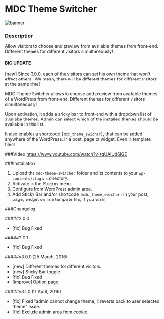 # MDC Theme Switcher
![banner](http://easycaptures.com/fs/uploaded/1037/2050894707.png)
### Description

Allow visitors to choose and preview from available themes from front-end. Different themes for different visitors simultaneously!

#### BIG UPDATE
[new] Since 3.0.0, each of the visitors can set his own theme that won't effect others'! We mean, there will be different themes for different visitors at the same time!

MDC Theme Switcher allows to choose and preview from available themes of a WordPress from front-end. Different themes for different visitors simultaneously!

Upon activation, it adds a sricky bar to front-end with a dropdown list of availabe themes. Admin can select which of the installed themes should be available in this list.

It also enables a shortcode `[mdc_theme_swicher]`, that can be added anywhere of the WordPress. In a post, page or widget. Even in template files!

###Video
https://www.youtube.com/watch?v=tqUAlUd6IGE

###Installation

1. Upload the `mdc-theme-switcher` folder and its contents to your `wp-contents/plugins` directory.
2. Activate in the `Plugins` menu.
3. Configure from WordPress admin area.
4. Add Sticky Bar and/or shortcode `[mdc_theme_swicher]` in your post, page, widget on in a template file; if you wish!

###Changelog

#####2.0.0
* [fix] Bug Fixed

#####2.0.1
* [fix] Bug Fixed

#####v3.0.0 (25 March, 2016)

* [new] Different themes for different visitors.
* [new] Sticky Bar toggle
* [fix] Bug Fixed
* [improve] Option page

#####v3.1.0 (11 April, 2016)

* [fix] Fixed "admin cannot change theme, it reverts back to user selected theme" issue.
* [fix] Exclude admin area from cookie.
